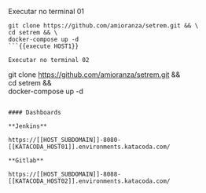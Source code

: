 Executar no terminal 01

```
git clone https://github.com/amioranza/setrem.git && \
cd setrem && \
docker-compose up -d
```{{execute HOST1}}

Executar no terminal 02

```
git clone https://github.com/amioranza/setrem.git && \
cd setrem && \
docker-compose up -d
```{{execute HOST2}}

#### Dashboards

**Jenkins**

https://[[HOST_SUBDOMAIN]]-8080-[[KATACODA_HOST01]].environments.katacoda.com/

**Gitlab**

https://[[HOST_SUBDOMAIN]]-8088-[[KATACODA_HOST02]].environments.katacoda.com/
